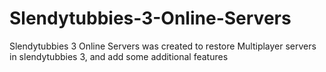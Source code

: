 # Slendytubbies-3-Online-Servers
Slendytubbies 3 Online Servers was created to restore Multiplayer servers in slendytubbies 3, and add some additional features
